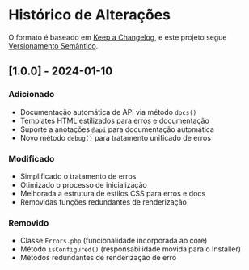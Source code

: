 # Histórico de Alterações

O formato é baseado em [Keep a Changelog](https://keepachangelog.com/en/1.0.0/),
e este projeto segue [Versionamento Semântico](https://semver.org/spec/v2.0.0.html).

## [1.0.0] - 2024-01-10

### Adicionado
- Documentação automática de API via método `docs()`
- Templates HTML estilizados para erros e documentação
- Suporte a anotações `@api` para documentação automática
- Novo método `debug()` para tratamento unificado de erros

### Modificado
- Simplificado o tratamento de erros
- Otimizado o processo de inicialização
- Melhorada a estrutura de estilos CSS para erros e docs
- Removidas funções redundantes de renderização

### Removido
- Classe `Errors.php` (funcionalidade incorporada ao core)
- Método `isConfigured()` (responsabilidade movida para o Installer)
- Métodos redundantes de renderização de erro